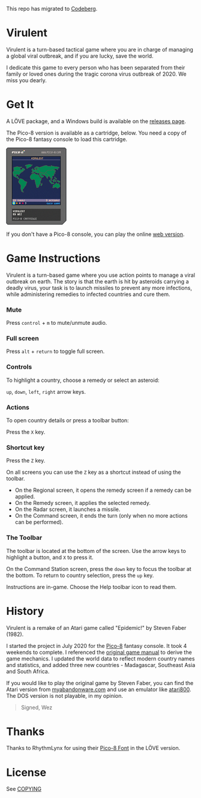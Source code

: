 This repo has migrated to [Codeberg](https://codeberg.org/wesbot/virulent).

# Virulent

Virulent is a turn-based tactical game where you are in charge of managing a global viral outbreak, and if you are lucky, save the world.

I dedicate this game to every person who has been separated from their family or loved ones during the tragic corona virus outbreak of 2020. We miss you dearly.

# Get It

A LÖVE package, and a Windows build is available on the [releases page](https://github.com/wesleywerner/virulent/releases).

The Pico-8 version is available as a cartridge, below. You need a copy of the Pico-8 fantasy console to load this cartridge.

![pico-8 cart](pico-8/virulent.p8.png)

If you don't have a Pico-8 console, you can play the online [web version](https://www.lexaloffle.com/bbs/?tid=39153).

# Game Instructions

Virulent is a turn-based game where you use action points to manage a viral outbreak on earth. The story is that the earth is hit by asteroids carrying a deadly virus, your task is to launch missiles to prevent any more infections, while administering remedies to infected countries and cure them.

### Mute

Press `control` + `m` to mute/unmute audio.

### Full screen

Press `alt` + `return` to toggle full screen.

### Controls

To highlight a country, choose a remedy or select an asteroid:

`up`, `down`, `left`, `right` arrow keys.

### Actions

To open country details or press a toolbar button:

Press the `X` key.

### Shortcut key

Press the `Z` key.

On all screens you can use the `Z` key as a shortcut instead of using the toolbar.

- On the Regional screen, it opens the remedy screen if a remedy can be applied.
- On the Remedy screen, it applies the selected remedy.
- On the Radar screen, it launches a missile.
- On the Command screen, it ends the turn (only when no more actions can be performed).

### The Toolbar

The toolbar is located at the bottom of the screen. Use the arrow keys to highlight a button, and `X` to press it.

On the Command Station screen, press the `down` key to focus the toolbar at the bottom. To return to country selection, press the `up` key.

Instructions are in-game. Choose the Help toolbar icon to read them.

# History

Virulent is a remake of an Atari game called "Epidemic!" by Steven Faber (1982).

I started the project in July 2020 for the [Pico-8](https://www.lexaloffle.com/pico-8.php) fantasy console. It took 4 weekends to complete. I referenced the [original game manual](http://www.atarimania.com/game-atari-400-800-xl-xe-epidemic_1859.html) to derive the game mechanics. I updated the world data to reflect modern country names and statistics, and added three new countries - Madagascar, Southeast Asia and South Africa.

If you would like to play the original game by Steven Faber, you can find the Atari version from [myabandonware.com](https://www.myabandonware.com/game/epidemic-26#Atari%208-bit) and use an emulator like [atari800](https://atari800.github.io). The DOS version is not playable, in my opinion.

> Signed, Wez

# Thanks

Thanks to RhythmLynx for using their [Pico-8 Font](https://www.lexaloffle.com/bbs/?tid=3760) in the LÖVE version.

# License

See [COPYING](COPYING)
